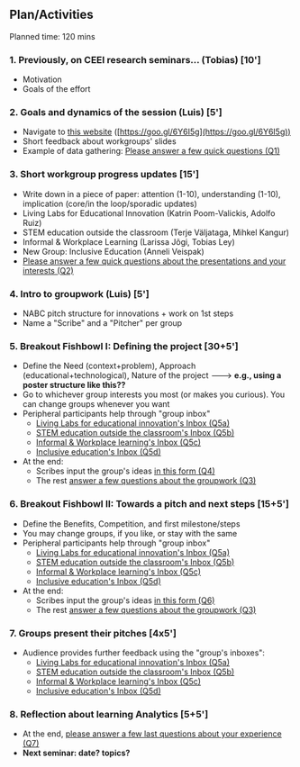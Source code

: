 ## Plan/Activities

Planned time: 120 mins


### 1. Previously, on CEEI research seminars... (Tobias) **[10']**
* Motivation
* Goals of the effort

### 2. Goals and dynamics of the session (Luis) **[5']**
* Navigate to [this website](https://lprisan.github.io/EverydayLA-Prototype2) ([https://goo.gl/6Y6I5g](https://goo.gl/6Y6I5g))
* Short feedback about workgroups' slides
* Example of data gathering: [Please answer a few quick questions (Q1)](https://docs.google.com/forms/d/e/1FAIpQLSeCzriGP9PNAlgkzFBdEjPXOe7ezpWgXqUIPv62NK76JZROgA/viewform)

### 3. Short workgroup progress updates **[15']**
* Write down in a piece of paper: attention (1-10), understanding (1-10), implication (core/in the loop/sporadic updates)
* Living Labs for Educational Innovation (Katrin Poom-Valickis, Adolfo Ruiz)
* STEM education outside the classroom (Terje Väljataga, Mihkel Kangur)
* Informal & Workplace Learning (Larissa Jõgi, Tobias Ley)
* New Group: Inclusive Education (Anneli Veispak)
* [Please answer a few quick questions about the presentations and your interests (Q2)](https://docs.google.com/forms/d/e/1FAIpQLSfFBXJ_Hi1i6lmRjRVSanl1O7Teuven7mpy59qTyMCbJdDKZQ/viewform)

### 4. Intro to groupwork (Luis) **[5']**
* NABC pitch structure for innovations + work on 1st steps
* Name a "Scribe" and a "Pitcher" per group

### 5. Breakout Fishbowl I: Defining the project **[30+5']**
* Define the Need (context+problem), Approach (educational+technological), Nature of the project ---> **e.g., using a poster structure like this??**
* Go to whichever group interests you most (or makes you curious). You can change groups whenever you want
* Peripheral participants help through "group inbox"
    * [Living Labs for educational innovation's Inbox (Q5a)](https://docs.google.com/forms/d/e/1FAIpQLSfus7cjCXZuObregKwLzhZpywubQfYRF_7Yn8Ie7XQV_TMEPw/viewform)
    * [STEM education outside the classroom's Inbox (Q5b)](https://docs.google.com/forms/d/e/1FAIpQLSezQSR8vQd0iRjnU7_NwVYuwDe_VgiYT8nl6FclqH4Vz0kW5g/viewform)
    * [Informal & Workplace learning's Inbox (Q5c)](https://docs.google.com/forms/d/e/1FAIpQLScUDAPTqxvdUWbr1icVthRg-3LUKKiQdFgS_9fRXO6jwuiA_A/viewform)
    * [Inclusive education's Inbox (Q5d)](https://docs.google.com/forms/d/e/1FAIpQLSd4g990K5ZcvGNKGDZomt7mxosxTI3hIXBi-QFmZrPMsj3APw/viewform)
* At the end:
    * Scribes input the group's ideas [in this form (Q4)](https://docs.google.com/forms/d/e/1FAIpQLSd3cAgnwqVJ8-D7hCkzNfh5WQ45KAMUF6bNoFhMooUlmhrW7w/viewform)
    * The rest [answer a few questions about the groupwork (Q3)](https://docs.google.com/forms/d/e/1FAIpQLSfAd7dk8OXV3fmmKs2HqMN5dRCuzLokkRIUI6iW9P3FpDtl7Q/viewform)

### 6. Breakout Fishbowl II: Towards a pitch and next steps **[15+5']**
* Define the Benefits, Competition, and first milestone/steps
* You may change groups, if you like, or stay with the same
* Peripheral participants help through "group inbox"
    * [Living Labs for educational innovation's Inbox (Q5a)](https://docs.google.com/forms/d/e/1FAIpQLSfus7cjCXZuObregKwLzhZpywubQfYRF_7Yn8Ie7XQV_TMEPw/viewform)
    * [STEM education outside the classroom's Inbox (Q5b)](https://docs.google.com/forms/d/e/1FAIpQLSezQSR8vQd0iRjnU7_NwVYuwDe_VgiYT8nl6FclqH4Vz0kW5g/viewform)
    * [Informal & Workplace learning's Inbox (Q5c)](https://docs.google.com/forms/d/e/1FAIpQLScUDAPTqxvdUWbr1icVthRg-3LUKKiQdFgS_9fRXO6jwuiA_A/viewform)
    * [Inclusive education's Inbox (Q5d)](https://docs.google.com/forms/d/e/1FAIpQLSd4g990K5ZcvGNKGDZomt7mxosxTI3hIXBi-QFmZrPMsj3APw/viewform)
* At the end:
    * Scribes input the group's ideas [in this form (Q6)](https://docs.google.com/forms/d/e/1FAIpQLSdSde7MvCtNsX4KF0edFZ5tOp4LlJqM0SuqA29iZyVnFUFS9A/viewform)
    * The rest [answer a few questions about the groupwork (Q3)](https://docs.google.com/forms/d/e/1FAIpQLSfAd7dk8OXV3fmmKs2HqMN5dRCuzLokkRIUI6iW9P3FpDtl7Q/viewform)

### 7. Groups present their pitches **[4x5']**
* Audience provides further feedback using the "group's inboxes":
    * [Living Labs for educational innovation's Inbox (Q5a)](https://docs.google.com/forms/d/e/1FAIpQLSfus7cjCXZuObregKwLzhZpywubQfYRF_7Yn8Ie7XQV_TMEPw/viewform)
    * [STEM education outside the classroom's Inbox (Q5b)](https://docs.google.com/forms/d/e/1FAIpQLSezQSR8vQd0iRjnU7_NwVYuwDe_VgiYT8nl6FclqH4Vz0kW5g/viewform)
    * [Informal & Workplace learning's Inbox (Q5c)](https://docs.google.com/forms/d/e/1FAIpQLScUDAPTqxvdUWbr1icVthRg-3LUKKiQdFgS_9fRXO6jwuiA_A/viewform)
    * [Inclusive education's Inbox (Q5d)](https://docs.google.com/forms/d/e/1FAIpQLSd4g990K5ZcvGNKGDZomt7mxosxTI3hIXBi-QFmZrPMsj3APw/viewform)

### 8. Reflection about learning Analytics **[5+5']**
* At the end, [please answer a few last questions about your experience (Q7)](https://docs.google.com/forms/d/e/1FAIpQLScqS_c9vxLOyztgbPGiRtVhRRnz1R82TttuzWbm1CHA1OGlUg/viewform)
* **Next seminar: date? topics?**
